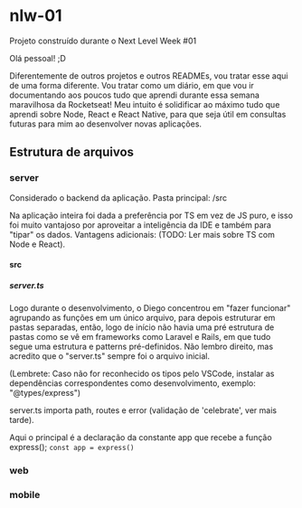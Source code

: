 # nlw-01
Projeto construído durante o Next Level Week #01

Olá pessoal! ;D 

Diferentemente de outros projetos e outros READMEs, vou tratar esse aqui de uma forma diferente. Vou tratar como um diário, em que vou
ir documentando aos poucos tudo que aprendi durante essa semana maravilhosa da Rocketseat! Meu intuito é solidificar ao máximo tudo que
aprendi sobre Node, React e React Native, para que seja útil em consultas futuras para mim ao desenvolver novas aplicações.


## Estrutura de arquivos

### server

Considerado o backend da aplicação. Pasta principal: /src

Na aplicação inteira foi dada a preferência por TS em vez de JS puro, e isso foi muito vantajoso por aproveitar a inteligência da IDE e
também para "tipar" os dados. Vantagens adicionais: (TODO: Ler mais sobre TS com Node e React).

#### src

##### server.ts

Logo durante o desenvolvimento, o Diego concentrou em "fazer funcionar" agrupando as funções em um único arquivo, para depois estruturar
em pastas separadas, então, logo de início não havia uma pré estrutura de pastas como se vê em frameworks como Laravel e Rails, em que 
tudo segue uma estrutura e patterns pré-definidos. Não lembro direito, mas acredito que o "server.ts" sempre foi o arquivo inicial.

(Lembrete: Caso não for reconhecido os tipos pelo VSCode, instalar as dependências correspondentes como desenvolvimento, exemplo:
"@types/express")

server.ts importa path, routes e error (validação de 'celebrate', ver mais tarde).

Aqui o principal é a declaração da constante app que recebe a função express();
`const app = express()`

### web

### mobile
